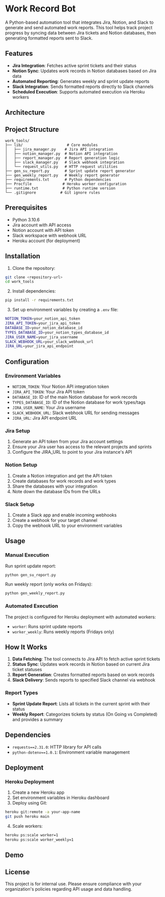 # Work Record Bot

A Python-based automation tool that integrates Jira, Notion, and Slack to generate and send automated work reports. This tool helps track project progress by syncing data between Jira tickets and Notion databases, then generating formatted reports sent to Slack.

## Features

- **Jira Integration**: Fetches active sprint tickets and their status
- **Notion Sync**: Updates work records in Notion databases based on Jira data
- **Automated Reporting**: Generates weekly and sprint update reports
- **Slack Integration**: Sends formatted reports directly to Slack channels
- **Scheduled Execution**: Supports automated execution via Heroku workers

## Architecture

## Project Structure

```
work_tools/
├── lib/                    # Core modules
│   ├── jira_manager.py    # Jira API integration
│   ├── notion_manager.py  # Notion API integration
│   ├── report_manager.py  # Report generation logic
│   ├── slack_manager.py   # Slack webhook integration
│   └── request_utils.py   # HTTP request utilities
├── gen_su_report.py       # Sprint update report generator
├── gen_weekly_report.py   # Weekly report generator
├── requirements.txt       # Python dependencies
├── Procfile              # Heroku worker configuration
├── runtime.txt           # Python runtime version
└── .gitignore           # Git ignore rules
```

## Prerequisites

- Python 3.10.6
- Jira account with API access
- Notion account with API token
- Slack workspace with webhook URL
- Heroku account (for deployment)

## Installation

1. Clone the repository:
```bash
git clone <repository-url>
cd work_tools
```

2. Install dependencies:
```bash
pip install -r requirements.txt
```

3. Set up environment variables by creating a `.env` file:
```bash
NOTION_TOKEN=your_notion_api_token
JIRA_API_TOKEN=your_jira_api_token
DATABASE_ID=your_notion_database_id
TYPES_DATABASE_ID=your_notion_types_database_id
JIRA_USER_NAME=your_jira_username
SLACK_WEBHOOK_URL=your_slack_webhook_url
JIRA_URL=your_jira_api_endpoint
```

## Configuration

### Environment Variables

- `NOTION_TOKEN`: Your Notion API integration token
- `JIRA_API_TOKEN`: Your Jira API token
- `DATABASE_ID`: ID of the main Notion database for work records
- `TYPES_DATABASE_ID`: ID of the Notion database for work types/tags
- `JIRA_USER_NAME`: Your Jira username
- `SLACK_WEBHOOK_URL`: Slack webhook URL for sending messages
- `JIRA_URL`: Jira API endpoint URL

### Jira Setup

1. Generate an API token from your Jira account settings
2. Ensure your Jira user has access to the relevant projects and sprints
3. Configure the JIRA_URL to point to your Jira instance's API

### Notion Setup

1. Create a Notion integration and get the API token
2. Create databases for work records and work types
3. Share the databases with your integration
4. Note down the database IDs from the URLs

### Slack Setup

1. Create a Slack app and enable incoming webhooks
2. Create a webhook for your target channel
3. Copy the webhook URL to your environment variables

## Usage

### Manual Execution

Run sprint update report:
```bash
python gen_su_report.py
```

Run weekly report (only works on Fridays):
```bash
python gen_weekly_report.py
```

### Automated Execution

The project is configured for Heroku deployment with automated workers:

- `worker`: Runs sprint update reports
- `worker_weekly`: Runs weekly reports (Fridays only)

## How It Works

1. **Data Fetching**: The tool connects to Jira API to fetch active sprint tickets
2. **Status Sync**: Updates work records in Notion based on current Jira ticket statuses
3. **Report Generation**: Creates formatted reports based on work records
4. **Slack Delivery**: Sends reports to specified Slack channel via webhook

### Report Types

- **Sprint Update Report**: Lists all tickets in the current sprint with their status
- **Weekly Report**: Categorizes tickets by status (On Going vs Completed) and provides a summary

## Dependencies

- `requests==2.31.0`: HTTP library for API calls
- `python-dotenv==1.0.1`: Environment variable management

## Deployment

### Heroku Deployment

1. Create a new Heroku app
2. Set environment variables in Heroku dashboard
3. Deploy using Git:
```bash
heroku git:remote -a your-app-name
git push heroku main
```

4. Scale workers:
```bash
heroku ps:scale worker=1
heroku ps:scale worker_weekly=1
```

## Demo


## License

This project is for internal use. Please ensure compliance with your organization's policies regarding API usage and data handling.
